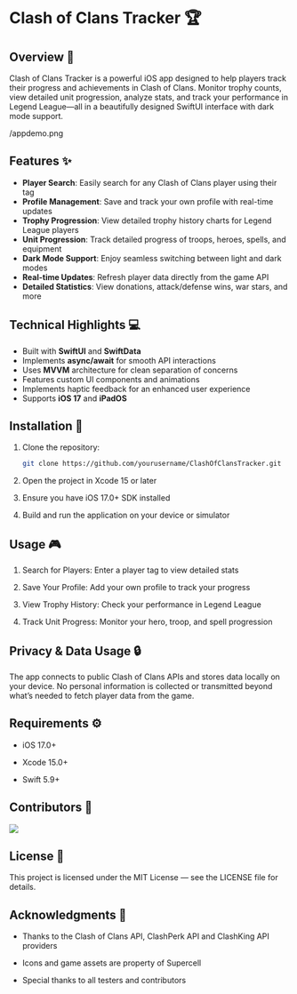 # Clash of Clans Tracker 🏆

## Overview 🚀
Clash of Clans Tracker is a powerful iOS app designed to help players track their progress and achievements in Clash of Clans. Monitor trophy counts, view detailed unit progression, analyze stats, and track your performance in Legend League—all in a beautifully designed SwiftUI interface with dark mode support.

/appdemo.png <!-- Replace with actual screenshot path -->

## Features ✨
- **Player Search**: Easily search for any Clash of Clans player using their tag  
- **Profile Management**: Save and track your own profile with real-time updates  
- **Trophy Progression**: View detailed trophy history charts for Legend League players  
- **Unit Progression**: Track detailed progress of troops, heroes, spells, and equipment  
- **Dark Mode Support**: Enjoy seamless switching between light and dark modes  
- **Real-time Updates**: Refresh player data directly from the game API  
- **Detailed Statistics**: View donations, attack/defense wins, war stars, and more  

## Technical Highlights 💻
- Built with **SwiftUI** and **SwiftData**  
- Implements **async/await** for smooth API interactions  
- Uses **MVVM** architecture for clean separation of concerns  
- Features custom UI components and animations  
- Implements haptic feedback for an enhanced user experience  
- Supports **iOS 17** and **iPadOS**

## Installation 📲
1. Clone the repository:
   ```bash
   git clone https://github.com/yourusername/ClashOfClansTracker.git
2. Open the project in Xcode 15 or later

3. Ensure you have iOS 17.0+ SDK installed

4. Build and run the application on your device or simulator

## Usage 🎮
1. Search for Players: Enter a player tag to view detailed stats

2. Save Your Profile: Add your own profile to track your progress

3. View Trophy History: Check your performance in Legend League

4. Track Unit Progress: Monitor your hero, troop, and spell progression

## Privacy & Data Usage 🔒
The app connects to public Clash of Clans APIs and stores data locally on your device. No personal information is collected or transmitted beyond what’s needed to fetch player data from the game.

## Requirements ⚙️
- iOS 17.0+

- Xcode 15.0+

- Swift 5.9+

## Contributors 👥
<a href="https://github.com/ChefToan/Clash-Of-Clans-Tracker/graphs/contributors">
  <img src="https://contrib.rocks/image?repo=ChefToan/Clash-Of-Clans-Tracker" />
</a>

## License 📝
This project is licensed under the MIT License — see the LICENSE file for details.

## Acknowledgments 🙏
- Thanks to the Clash of Clans API, ClashPerk API and ClashKing API providers

- Icons and game assets are property of Supercell

- Special thanks to all testers and contributors
